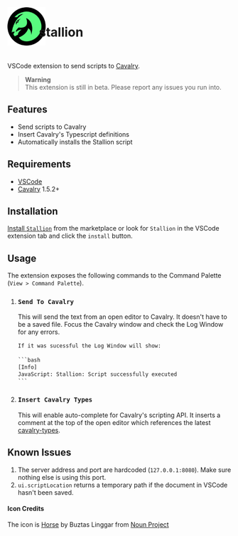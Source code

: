 <img src="./images/icon.png" alt="Stallion icon" align="left" width="86" style="margin-right: -15px;" />

# stallion

<br/>

VSCode extension to send scripts to [Cavalry](https://cavalry.scenegroup.co/).

> **Warning**  
> This extension is still in beta. Please report any issues you run into.

## Features

-   Send scripts to Cavalry
-   Insert Cavalry's Typescript definitions
-   Automatically installs the Stallion script

## Requirements

-   [VSCode](https://code.visualstudio.com/)
-   [Cavalry](https://cavalry.scenegroup.co/) 1.5.2+

## Installation

[Install `Stallion`](https://marketplace.visualstudio.com/items?itemName=Scenery.cavalry-bridge) from the marketplace or look for `Stallion` in the VSCode extension tab and click the `install` button.

## Usage

The extension exposes the following commands to the Command Palette (`View > Command Palette`).

1.  ### `Send To Cavalry`

    This will send the text from an open editor to Cavalry. It doesn't have to be a saved file. Focus the Cavalry window and check the Log Window for any errors.

        If it was sucessful the Log Window will show:

        ```bash
        [Info]
        JavaScript: Stallion: Script successfully executed
        ```

1.  ### `Insert Cavalry Types`
    This will enable auto-complete for Cavalry's scripting API. It inserts a comment at the top of the open editor which references the latest [cavalry-types](https://github.com/scenery-io/cavalry-types).

<!-- ## Extension Settings

Include if your extension adds any VS Code settings through the `contributes.configuration` extension point.

For example:

This extension contributes the following settings:

-   `myExtension.enable`: Enable/disable this extension.
-   `myExtension.thing`: Set to `blah` to do something. -->

## Known Issues

1. The server address and port are hardcoded (`127.0.0.1:8080`). Make sure nothing else is using this port.
1. `ui.scriptLocation` returns a temporary path if the document in VSCode hasn't been saved.

#### Icon Credits

The icon is [Horse](https://thenounproject.com/icon/horse-2128337/) by Buztas Linggar from [Noun Project](https://thenounproject.com/)
